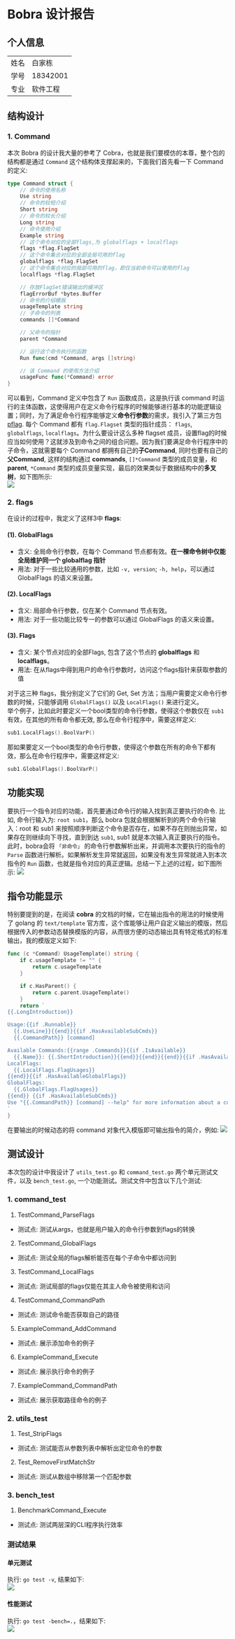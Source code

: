 # Bobra 设计报告
## 个人信息
|      |          |
| ---- | -------- |
| 姓名 | 白家栋   |
| 学号 | 18342001 |
| 专业 | 软件工程 |

## 结构设计

### 1. Command
本次 Bobra 的设计我大量的参考了 Cobra，也就是我们要模仿的本尊，整个包的结构都是通过 `Command` 这个结构体支撑起来的，下面我们首先看一下 Command 的定义:
```go
type Command struct {
	// 命令的使用名称
	Use string
	// 命令的较短介绍
	Short string
	// 命令的较长介绍
	Long string
	// 命令使用介绍
	Example string
	// 这个命令对应的全部flags,为 globalflags + localflags
	flags *flag.FlagSet
	// 这个命令集合对应的全部全局可用的flag
	globalflags *flag.FlagSet
	// 这个命令集合对应的局部可用的flag，即仅当前命令可以使用的flag
	localflags *flag.FlagSet

	// 存放FlagSet错误输出的缓冲区
	flagErrorBuf *bytes.Buffer
	// 命令的介绍模版
	usageTemplate string
	// 子命令的列表
	commands []*Command

	// 父命令的指针
	parent *Command

	// 运行这个命令执行的函数
	Run func(cmd *Command, args []string)

	// 该 Command 的使用方法介绍
	usageFunc func(*Command) error
}
```
可以看到，Command 定义中包含了 `Run` 函数成员，这是执行该 command 时运行的主体函数，这使得用户在定义命令行程序的时候能够进行基本的功能逻辑设置；同时，为了满足命令行程序能够定义**命令行参数**的需求，我引入了第三方包 [pflag](https://github.com/spf13/pflag). 每个 Command 都有 `flag.Flagset` 类型的指针成员： `flags`, `globalflags`, `localflags`。为什么要设计这么多种 flagset 成员，设置flag的时候应当如何使用？这就涉及到命令之间的组合问题。因为我们要满足命令行程序中的子命令，这就需要每个 Command 都拥有自己的**子Command**, 同时也要有自己的**父Command**, 这样的结构通过 **commands**, `[]*Command` 类型的成员变量，和 **parent**, `*Command` 类型的成员变量实现，最后的效果类似于数据结构中的**多叉树**，如下图所示:    
![](https://tva1.sinaimg.cn/large/0081Kckwgy1gjz9zpj3yzj30dd08xdg7.jpg)


### 2. flags
在设计的过程中，我定义了这样3中 **flags**:    

#### (1). GlobalFlags
- 含义: 全局命令行参数，在每个 Command 节点都有效。**在一棵命令树中仅能全局维护同一个 globalflag 指针**
- 用法: 对于一些比较通用的参数，比如 `-v, version`; `-h, help`，可以通过 GlobalFlags 的语义来设置。

#### (2). LocalFlags
- 含义: 局部命令行参数，仅在某个 Command 节点有效。
- 用法: 对于一些功能比较专一的参数可以通过 GlobalFlags 的语义来设置。


#### (3). Flags
- 含义: 某个节点对应的全部Flags, 包含了这个节点的 **globalflags** 和 **localflags**。
- 用法: 在从flags中得到用户的命令行参数时，访问这个flags指针来获取参数的值


对于这三种 flags，我分别定义了它们的 Get, Set 方法；当用户需要定义命令行参数的时候，只能够调用 `GlobalFlags()` 以及 `LocalFlags()` 来进行定义。    
举个例子，比如此时要定义一个bool类型的命令行参数，使得这个参数仅在 `sub1` 有效，在其他的所有命令都无效, 那么在命令行程序中，需要这样定义:
```go
sub1.LocalFlags().BoolVarP()
```

那如果要定义一个bool类型的命令行参数，使得这个参数在所有的命令下都有效，那么在命令行程序中，需要这样定义:
```go
sub1.GlobalFlags().BoolVarP()
```

## 功能实现
要执行一个指令对应的功能，首先要通过命令行的输入找到真正要执行的命令. 比如, 命令行输入为: `root sub1`，那么 bobra 包就会根据解析到的两个命令行输入：root 和 sub1 来按照顺序判断这个命令是否存在，如果不存在则抛出异常，如果存在则继续向下寻找，直到到达 `sub1`, sub1 就是本次输入真正要执行的指令。此时，bobra会将 `「非命令」` 的命令行参数解析出来，并调用本次要执行的指令的 `Parse` 函数进行解析。如果解析发生异常就返回，如果没有发生异常就进入到本次指令的 `Run` 函数，也就是指令对应的真正逻辑。总结一下上述的过程，如下图所示: 
![](https://tva1.sinaimg.cn/large/0081Kckwgy1gjzeyix8wvj30ct0g5ab0.jpg)

## 指令功能显示

特别要提到的是，在阅读 **cobra** 的文档的时候，它在输出指令的用法的时候使用了 golang 的 `text/template` 官方库，这个库能够让用户自定义输出的模版，然后根据传入的参数动态替换模版的内容，从而很方便的动态输出具有特定格式的标准输出，我的模版定义如下:

```go
func (c *Command) UsageTemplate() string {
	if c.usageTemplate != "" {
		return c.usageTemplate
	}

	if c.HasParent() {
		return c.parent.UsageTemplate()
	}
	return `
{{.LongIntroduction}}

Usage:{{if .Runnable}}
  {{.UseLine}}{{end}}{{if .HasAvailableSubCmds}}
  {{.CommandPath}} [command]

Available Commands:{{range .Commands}}{{if .IsAvailable}}
  {{.Name}}: {{.ShortIntroduction}}{{end}}{{end}}{{end}}{{if .HasAvailableLocalFlags}}
LocalFlags:
  {{.LocalFlags.FlagUsages}}
{{end}}{{if .HasAvailableGlobalFlags}}
GlobalFlags:
  {{.GlobalFlags.FlagUsages}}
{{end}} {{if .HasAvailableSubCmds}}
Use "{{.CommandPath}} [command] --help" for more information about a command.{{end}}
`
}
```
在要输出的时候动态的将 command 对象代入模版即可输出指令的简介，例如:
![](https://tva1.sinaimg.cn/large/0081Kckwgy1gjzf7lo701j31bi0dyq4n.jpg)

## 测试设计

本次包的设计中我设计了 `utils_test.go` 和 `command_test.go` 两个单元测试文件，以及 `bench_test.go`, 一个功能测试。测试文件中包含以下几个测试:     

### 1. command_test
1. TestCommand_ParseFlags
- 测试点: 测试从args，也就是用户输入的命令行参数到flags的转换


2. TestCommand_GlobalFlags     
- 测试点: 测试全局的flags解析能否在每个子命令中都访问到

3. TestCommand_LocalFlags     
- 测试点: 测试局部的flags仅能在其主人命令被使用和访问

4. TestCommand_CommandPath    
- 测试点: 测试命令能否获取自己的路径


5. ExampleCommand_AddCommand     
- 测试点: 展示添加命令的例子

6. ExampleCommand_Execute      
- 测试点: 展示执行命令的例子

7. ExampleCommand_CommandPath
- 测试点: 展示获取路径命令的例子


### 2. utils_test
1. Test_StripFlags
- 测试点: 测试能否从参数列表中解析出定位命令的参数      

2. Test_RemoveFirstMatchStr     
- 测试点: 测试从数组中移除第一个匹配参数

### 3. bench_test
1. BenchmarkCommand_Execute
- 测试点: 测试两层深的CLI程序执行效率    


### 测试结果

#### 单元测试

执行: `go test -v`, 结果如下:    
![](https://tva1.sinaimg.cn/large/0081Kckwgy1gk1zqhhveqj30sm0i0gpa.jpg)


#### 性能测试

执行: `go test -bench=.`，结果如下:     
![](https://tva1.sinaimg.cn/large/0081Kckwgy1gk1zu1y25cj30t80bmjsa.jpg)